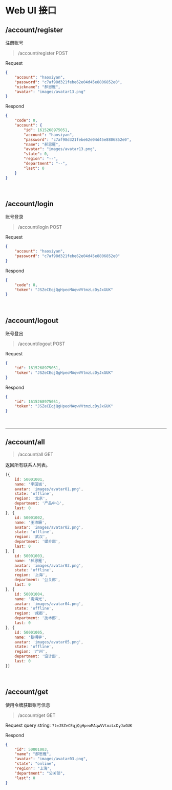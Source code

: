 # Web UI 接口

## /account/register

注册账号

> /account/register
> POST

Request
```json
{
    "account": "haosiyan",
    "password": "c7af98d321febe62e04d45e8806852e0",
    "nickname": "郝思雁",
    "avatar": "images/avatar13.png"
}
```

Respond
```json
{
    "code": 0,
    "account": {
        "id": 1615268975051,
        "account": "haosiyan",
        "password": "c7af98d321febe62e04d45e8806852e0",
        "name": "郝思雁",
        "avatar": "images/avatar13.png",
        "state": 0,
        "region": "--",
        "department": "--",
        "last": 0
    }
}
```

&nbsp;

## /account/login

账号登录

> /account/login
> POST

Request
```json
{
    "account": "haosiyan",
    "password": "c7af98d321febe62e04d45e8806852e0"
}
```

Respond
```json
{
    "code": 0,
    "token": "JSZeCEqjQgHpeoMAqwVVtmzLcDyJxGUK"
}
```

&nbsp;

## /account/logout

账号登出

> /account/logout
> POST

Request
```json
{
    "id": 1615268975051,
    "token": "JSZeCEqjQgHpeoMAqwVVtmzLcDyJxGUK"
}
```

Respond
```json
{
    "id": 1615268975051,
    "token": "JSZeCEqjQgHpeoMAqwVVtmzLcDyJxGUK"
}
```

&nbsp;

----

## /account/all

> /account/all
> GET

返回所有联系人列表。

```javascript
[{
    id: 50001001,
    name: '李国诚',
    avatar: 'images/avatar01.png',
    state: 'offline',
    region: '北京',
    department: '产品中心',
    last: 0
}, {
    id: 50001002,
    name: '王沛珊',
    avatar: 'images/avatar02.png',
    state: 'offline',
    region: '武汉',
    department: '媒介部',
    last: 0
}, {
    id: 50001003,
    name: '郝思雁',
    avatar: 'images/avatar03.png',
    state: 'offline',
    region: '上海',
    department: '公关部',
    last: 0
}, {
    id: 50001004,
    name: '高海光',
    avatar: 'images/avatar04.png',
    state: 'offline',
    region: '成都',
    department: '技术部',
    last: 0
}, {
    id: 50001005,
    name: '张明宇',
    avatar: 'images/avatar05.png',
    state: 'offline',
    region: '广州',
    department: '设计部',
    last: 0
}]
```

&nbsp;

## /account/get

使用令牌获取账号信息

> /account/get
> GET


Request query string: `?t=JSZeCEqjQgHpeoMAqwVVtmzLcDyJxGUK`


Respond
```json
{
    "id": 50001003,
    "name": "郝思雁",
    "avatar": "images/avatar03.png",
    "state": "online",
    "region": "上海",
    "department": "公关部",
    "last": 0
}
```


&nbsp;

